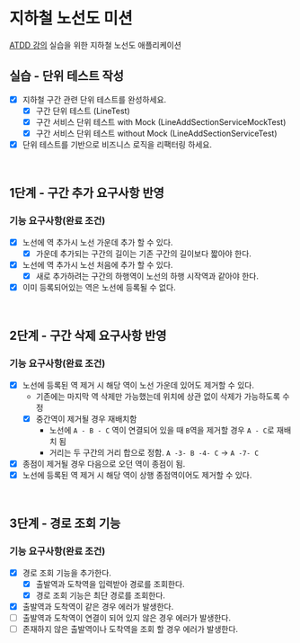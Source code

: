 # 지하철 노선도 미션
[ATDD 강의](https://edu.nextstep.camp/c/R89PYi5H) 실습을 위한 지하철 노선도 애플리케이션

## 실습 - 단위 테스트 작성

- [x] 지하철 구간 관련 단위 테스트를 완성하세요. 
  - [x] 구간 단위 테스트 (LineTest)
  - [x] 구간 서비스 단위 테스트 with Mock (LineAddSectionServiceMockTest)
  - [x] 구간 서비스 단위 테스트 without Mock (LineAddSectionServiceTest)
- [x] 단위 테스트를 기반으로 비즈니스 로직을 리팩터링 하세요.

<br>

## 1단계 - 구간 추가 요구사항 반영

### 기능 요구사항(완료 조건)

- [x] 노선에 역 추가시 노선 가운데 추가 할 수 있다.
  - [x] 가운데 추가되는 구간의 길이는 기존 구간의 길이보다 짧아야 한다.
- [x] 노선에 역 추가시 노선 처음에 추가 할 수 있다.
  - [x] 새로 추가하려는 구간의 하행역이 노선의 하행 시작역과 같아야 한다.
- [x] 이미 등록되어있는 역은 노선에 등록될 수 없다.

<br>

## 2단계 - 구간 삭제 요구사항 반영


### 기능 요구사항(완료 조건)

- [x] 노선에 등록된 역 제거 시 해당 역이 노선 가운데 있어도 제거할 수 있다.
  - 기존에는 마지막 역 삭제만 가능했는데 위치에 상관 없이 삭제가 가능하도록 수정
  - [x] 중간역이 제거될 경우 재배치함
    - 노선에 `A - B - C` 역이 연결되어 있을 때 `B`역을 제거할 경우 `A - C`로 재배치 됨
    - 거리는 두 구간의 거리 합으로 정함. `A -3- B -4- C` -> `A -7- C`
- [x] 종점이 제거될 경우 다음으로 오던 역이 종점이 됨.
- [x] 노선에 등록된 역 제거 시 해당 역이 상행 종점역이어도 제거할 수 있다.

<br>

## 3단계 - 경로 조회 기능

### 기능 요구사항(완료 조건)

- [x] 경로 조회 기능을 추가한다.
  - [x] 출발역과 도착역을 입력받아 경로를 조회한다.
  - [x] 경로 조회 기능은 최단 경로를 조회한다.
- [x] 출발역과 도착역이 같은 경우 에러가 발생한다.
- [ ] 출발역과 도착역이 연결이 되어 있지 않은 경우 에러가 발생한다.
- [ ] 존재하지 않은 출발역이나 도착역을 조회 할 경우 에러가 발생한다.
